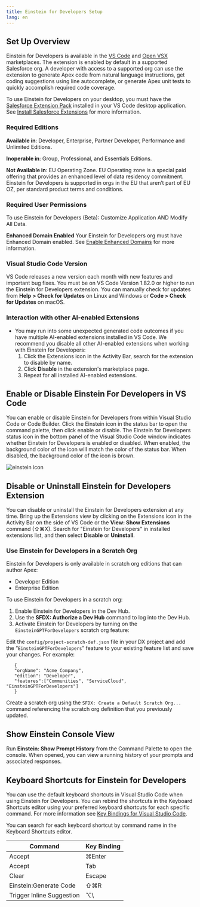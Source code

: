 ```yaml
---
title: Einstein for Developers Setup
lang: en
---
```


## Set Up Overview

Einstein for Developers is available in the [VS Code](https://marketplace.visualstudio.com/vscode) and [Open VSX](https://open-vsx.org/) marketplaces. The extension is enabled by default in a supported Salesforce org. A developer with access to a supported org can use the extension to generate Apex code from natural language instructions, get coding suggestions using line autocomplete, or generate Apex unit tests to quickly accomplish required code coverage.

To use Einstein for Developers on your desktop, you must have the [Salesforce Extension Pack]() installed in your VS Code desktop application. See [Install Salesforce Extensions](https://developer.salesforce.com/tools/vscode/en/vscode-desktop/install) for more information.

### Required Editions

**Available in**: Developer, Enterprise, Partner Developer, Performance and Unlimited Editions.

**Inoperable in**: Group, Professional, and Essentials Editions.

**Not Available in**: EU Operating Zone. EU Operating zone is a special paid offering that provides an enhanced level of data residency commitment. Einstein for Developers is supported in orgs in the EU that aren’t part of EU OZ, per standard product terms and conditions.

### Required User Permissions

To use Einstein for Developers (Beta): Customize Application AND Modify All Data.

**Enhanced Domain Enabled**
Your Einstein for Developers org must have Enhanced Domain enabled. See [Enable Enhanced Domains](https://help.salesforce.com/s/articleView?id=sf.domain_name_enhanced_enable.htm&type=5) for more information.

### Visual Studio Code Version

VS Code releases a new version each month with new features and important bug fixes. You must be on VS Code Version 1.82.0 or higher to run the Einstein for Developers extension. You can manually check for updates from **Help** **> Check for Updates** on Linux and Windows or **Code > Check for Updates** on macOS.

### Interaction with other AI-enabled Extensions

- You may run into some unexpected generated code outcomes if you have multiple AI-enabled extensions installed in VS Code. We recommend you disable all other AI-enabled extensions when working with Einstein for Developers:
  1. Click the Extensions icon in the Activity Bar, search for the extension to disable by name.
  2. Click **Disable** in the extension's marketplace page.
  3. Repeat for all installed AI-enabled extensions.


## Enable or Disable Einstein For Developers in VS Code

You can enable or disable Einstein for Developers from within Visual Studio Code or Code Builder. Click the Einstein icon in the status bar to open the command palette, then click enable or disable.
The Einstein for Developers status icon in the bottom panel of the Visual Studio Code window indicates whether Einstein for Developers is enabled or disabled. When enabled, the background color of the icon will match the color of the status bar. When disabled, the background color of the icon is brown.

![einstein icon](./images/einstein-icon.png)

## Disable or Uninstall Einstein for Developers Extension

You can disable or uninstall the Einstein for Developers extension at any time. Bring up the Extensions view by clicking on the Extensions icon in the Activity Bar on the side of VS Code or the **View: Show Extensions** command (⇧⌘X). Search for "Einstein for Developers" in installed extensions list, and then select **Disable** or **Uninstall**.

### Use Einstein for Developers in a Scratch Org

Einstein for Developers is only available in scratch org editions that can author Apex:

- Developer Edition
- Enterprise Edition

To use Einstein for Developers in a scratch org:

1. Enable Einstein for Developers in the Dev Hub.
2. Use the **SFDX: Authorize a Dev Hub** command to log into the Dev Hub.
3. Activate Einstein for Developers by turning on the `EinsteinGPTForDevelopers` scratch org feature:

Edit the `config/project-scratch-def.json` file in your DX project and add the “`EinsteinGPTForDevelopers`” feature to your existing feature list and save your changes. For example:

```
   {
   "orgName": "Acme Company",
   "edition": "Developer",
   "features":["Communities", "ServiceCloud", "EinsteinGPTForDevelopers"]
   }
```

Create a scratch org using the `SFDX: Create a Default Scratch Org...` command referencing the scratch org definition that you previously updated.

## Show Einstein Console View

Run **Einstein: Show Prompt History** from the Command Palette to open the console. When opened, you can view a running history of your prompts and associated responses.

## Keyboard Shortcuts for Einstein for Developers

You can use the default keyboard shortcuts in Visual Studio Code when using Einstein for Developers. You can rebind the shortcuts in the Keyboard Shortcuts editor using your preferred keyboard shortcuts for each specific command. For more information see [Key Bindings for Visual Studio Code](https://code.visualstudio.com/docs/getstarted/keybindings).

You can search for each keyboard shortcut by command name in the Keyboard Shortcuts editor.

| Command                   | Key Binding |
| ------------------------- | ----------- |
| Accept                    | ⌘Enter      |
| Accept                    | Tab         |
| Clear                     | Escape      |
| Einstein:Generate Code    | ⇧⌘R         |
| Trigger Inline Suggestion | ⌥\          |

